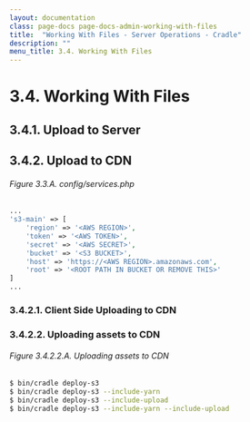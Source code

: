 ```yaml
---
layout: documentation
class: page-docs page-docs-admin-working-with-files
title:  "Working With Files - Server Operations - Cradle"
description: ""
menu_title: 3.4. Working With Files
---
```

# 3.4. Working With Files

## 3.4.1. Upload to Server

## 3.4.2. Upload to CDN

###### Figure 3.3.A. config/services.php
```php
...
's3-main' => [
    'region' => '<AWS REGION>',
    'token' => '<AWS TOKEN>',
    'secret' => '<AWS SECRET>',
    'bucket' => '<S3 BUCKET>',
    'host' => 'https://<AWS REGION>.amazonaws.com',
    'root' => '<ROOT PATH IN BUCKET OR REMOVE THIS>'
]
...
```

### 3.4.2.1. Client Side Uploading to CDN

### 3.4.2.2. Uploading assets to CDN

###### Figure 3.4.2.2.A. Uploading assets to CDN
```bash
$ bin/cradle deploy-s3
$ bin/cradle deploy-s3 --include-yarn
$ bin/cradle deploy-s3 --include-upload
$ bin/cradle deploy-s3 --include-yarn --include-upload
```
